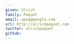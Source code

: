 ```yaml
---
given: Ulrich
family: Paquet
email: upaq@google.com
url: http://ulrichpaquet.com
twitter: ulrichpaquet
github:
---
```

